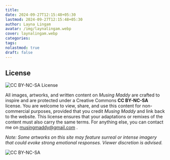 ```yaml
---
title: 
date: 2024-09-27T12:15:48+05:30
lastmod: 2024-09-27T12:15:48+05:30
author: Layna Lingam
avatar: /img/laynalingam.webp
cover: laynalingam.webp
categories: 
tags: 
nolastmod: true
draft: false
---
```

## **License**  

![CC BY-NC-SA License](https://licensebuttons.net/l/by-nc-sa/4.0/88x31.png)

All images, artworks, and written content on *Musing Maddy* are crafted to inspire and are protected under a Creative Commons **CC BY-NC-SA** license. You are welcome to view, share, and use this content for non-commercial purposes, provided that you credit *Musing Maddy* and link back to the website. This license ensures that your adaptations or remixes of the content must also carry the same terms. For anything else, you can contact me on musingmaddy@gmail.com .

*Note: Some artworks on this site may feature surreal or intense imagery that could evoke strong emotional responses. Viewer discretion is advised.*

![CC BY-NC-SA](https://mirrors.creativecommons.org/presskit/buttons/88x31/png/by-nc-sa.png)


